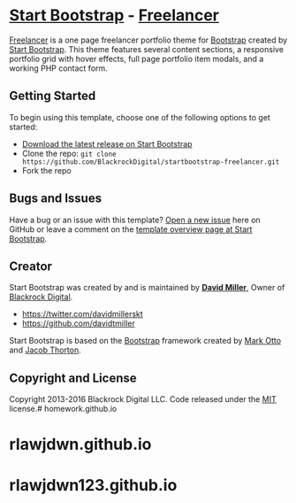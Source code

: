 # [Start Bootstrap](http://startbootstrap.com/) - [Freelancer](http://startbootstrap.com/template-overviews/freelancer/)

[Freelancer](http://startbootstrap.com/template-overviews/freelancer/) is a one page freelancer portfolio theme for [Bootstrap](http://getbootstrap.com/) created by [Start Bootstrap](http://startbootstrap.com/). This theme features several content sections, a responsive portfolio grid with hover effects, full page portfolio item modals, and a working PHP contact form.

## Getting Started

To begin using this template, choose one of the following options to get started:
* [Download the latest release on Start Bootstrap](http://startbootstrap.com/template-overviews/freelancer/)
* Clone the repo: `git clone https://github.com/BlackrockDigital/startbootstrap-freelancer.git`
* Fork the repo

## Bugs and Issues

Have a bug or an issue with this template? [Open a new issue](https://github.com/BlackrockDigital/startbootstrap-freelancer/issues) here on GitHub or leave a comment on the [template overview page at Start Bootstrap](http://startbootstrap.com/template-overviews/freelancer/).

## Creator

Start Bootstrap was created by and is maintained by **[David Miller](http://davidmiller.io/)**, Owner of [Blackrock Digital](http://blackrockdigital.io/).

* https://twitter.com/davidmillerskt
* https://github.com/davidtmiller

Start Bootstrap is based on the [Bootstrap](http://getbootstrap.com/) framework created by [Mark Otto](https://twitter.com/mdo) and [Jacob Thorton](https://twitter.com/fat).

## Copyright and License

Copyright 2013-2016 Blackrock Digital LLC. Code released under the [MIT](https://github.com/BlackrockDigital/startbootstrap-freelancer/blob/gh-pages/LICENSE) license.# homework.github.io
# rlawjdwn.github.io
# rlawjdwn123.github.io
